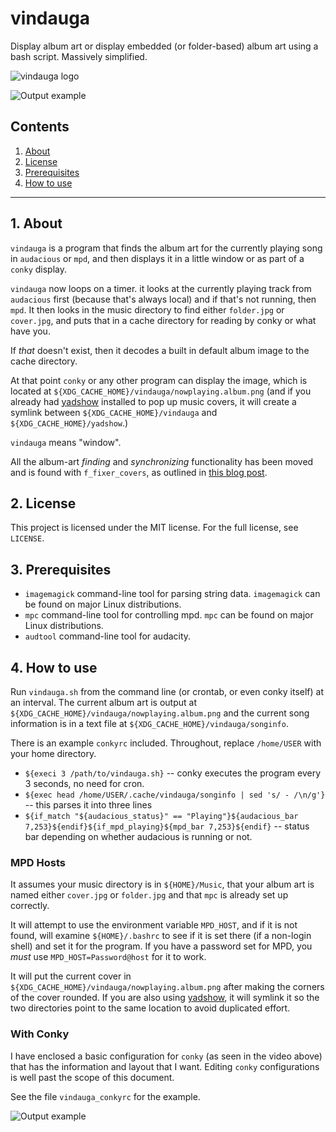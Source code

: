 # vindauga

Display album art or display embedded (or folder-based) album art using a bash script. Massively simplified.

![vindauga logo](https://raw.githubusercontent.com/uriel1998/vindauga/master/vindauga.png "logo")

![Output example](https://raw.githubusercontent.com/uriel1998/vindauga/master/output.gif "Example output")

## Contents
 1. [About](#1-about)
 2. [License](#2-license)
 3. [Prerequisites](#3-prerequisites)
 4. [How to use](#4-how-to-use)
 
***

## 1. About

`vindauga` is a program that finds the album art for the currently playing song 
in `audacious` or `mpd`, and then displays it in a little window or as part of 
a `conky` display.

`vindauga` now loops on a timer. 
it looks at the currently playing track from `audacious` first (because that's always local) 
and if that's not running, then `mpd`. It then looks in the music directory to find 
either `folder.jpg` or `cover.jpg`, and puts that in a cache directory for reading 
by conky or what have you. 


If *that* doesn't exist, then it decodes a built in default album image to 
the cache directory.

At that point `conky` or any other program can display the image, which is located at 
`${XDG_CACHE_HOME}/vindauga/nowplaying.album.png` (and if you already had [yadshow](https://ideatrash.net/2023/10/get-a-quick-popup-of-your-current-cover-art-from-the-music-player-daemon-mpd.html) installed to 
pop up music covers, it will create a symlink between `${XDG_CACHE_HOME}/vindauga` and `${XDG_CACHE_HOME}/yadshow`.)

`vindauga` means "window".

All the album-art *finding* and *synchronizing* functionality has been moved and is 
found with `f_fixer_covers`, as outlined in [this blog post](https://ideatrash.net/2023/10/finding-fixing-and-synchronizing-all-your-mp3-music-album-art-mostly-automatically-bash-script.html). 


## 2. License

This project is licensed under the MIT license. For the full license, see `LICENSE`.

## 3. Prerequisites

 * `imagemagick` command-line tool for parsing string data. `imagemagick` can be found on major Linux distributions.
 * `mpc` command-line tool for controlling mpd. `mpc` can be found on major Linux distributions.
 * `audtool` command-line tool for audacity. 

## 4. How to use

Run `vindauga.sh` from the command line (or crontab, or even conky itself) at an 
interval. The current album art is output at `${XDG_CACHE_HOME}/vindauga/nowplaying.album.png` 
and the current song information is in a text file at `${XDG_CACHE_HOME}/vindauga/songinfo`.  

There is an example `conkyrc` included. Throughout, replace `/home/USER` with your 
home directory. 

* `${execi 3 /path/to/vindauga.sh}` -- conky executes the program every 3 seconds, no need for cron.  
* `${exec head /home/USER/.cache/vindauga/songinfo | sed 's/ - /\n/g'}` -- this parses it into three lines
* `${if_match "${audacious_status}" == "Playing"}${audacious_bar 7,253}${endif}${if_mpd_playing}${mpd_bar 7,253}${endif}` -- status bar depending on whether audacious is running or not.


### MPD Hosts
    
It assumes your music directory is in `${HOME}/Music`, that your album art is 
named either `cover.jpg` or `folder.jpg` and that `mpc` is already 
set up correctly. 

It will attempt to use the environment variable `MPD_HOST`, and 
if it is not found, will examine `${HOME}/.bashrc` to see if it is set there (if a 
non-login shell) and set it for the program. If you have a password set for MPD, 
you *must* use `MPD_HOST=Password@host` for it to work.

It will put the current cover in `${XDG_CACHE_HOME}/vindauga/nowplaying.album.png` 
after making the corners of the cover rounded. If you are also using [yadshow](https://ideatrash.net/2023/10/get-a-quick-popup-of-your-current-cover-art-from-the-music-player-daemon-mpd.html),
it will symlink it so the two directories point to the same location to avoid duplicated effort.

### With Conky

I have enclosed a basic configuration for `conky` (as seen in the video above) 
that has the information and layout that I want. Editing `conky` 
configurations is well past the scope of this document.

See the file `vindauga_conkyrc` for the example. 

![Output example](https://raw.githubusercontent.com/uriel1998/vindauga/master/updated_vindauga_conky.png "Example output")

